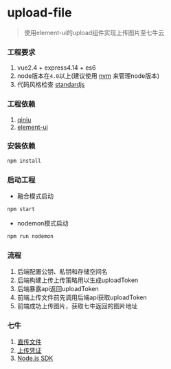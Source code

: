 # upload-file

> 使用element-ui的upload组件实现上传图片至七牛云

### 工程要求
1. vue2.4 + express4.14 + es6
2. node版本在`4.0`以上(建议使用 [nvm](https://github.com/creationix/nvm) 来管理node版本)
3. 代码风格检查 [standardjs](https://standardjs.com/readme-zhcn.html)

### 工程依赖
1. [qiniu](https://github.com/qiniu/nodejs-sdk)
2. [element-ui](https://github.com/ElemeFE/element)

### 安装依赖
```bash
npm install
```

### 启动工程
- 融合模式启动 
```bash
npm start
```
- nodemon模式启动
```bash
npm run nodemon
```

### 流程
1. 后端配置公钥、私钥和存储空间名
2. 后端构建上传上传策略用以生成uploadToken
3. 后端暴露api返回uploadToken
4. 前端上传文件前先调用后端api获取uploadToken
5. 前端成功上传图片，获取七牛返回的图片地址

### 七牛
1. [直传文件](https://developer.qiniu.com/kodo/api/1312/upload)
2. [上传凭证](https://developer.qiniu.com/kodo/manual/1208/upload-token)
3. [Node.js SDK](https://developer.qiniu.com/kodo/sdk/1289/nodejs#5)
